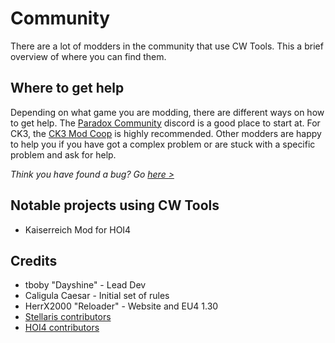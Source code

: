 # Community
There are a lot of modders in the community that use CW Tools. This a brief overview of where you can find them.

## Where to get help

Depending on what game you are modding, there are different ways on how to get help. The [Paradox Community]() discord is a good place to start at. For CK3, the [CK3 Mod Coop](https://discord.gg/apEvxDZ) is highly recommended.  Other modders are happy to help you if you have got a complex problem or are stuck with a specific problem and ask for help.

*Think you have found a bug? Go [here >](./contribute)*

## Notable projects using CW Tools
* Kaiserreich Mod for HOI4

## Credits
* tboby "Dayshine" - Lead Dev
* Caligula Caesar - Initial set of rules
* HerrX2000 "Reloader" - Website and EU4 1.30
* [Stellaris contributors](https://github.com/cwtools/cwtools-stellaris-config/graphs/contributors)
* [HOI4 contributors](https://github.com/cwtools/cwtools-hoi4-config/graphs/contributors)